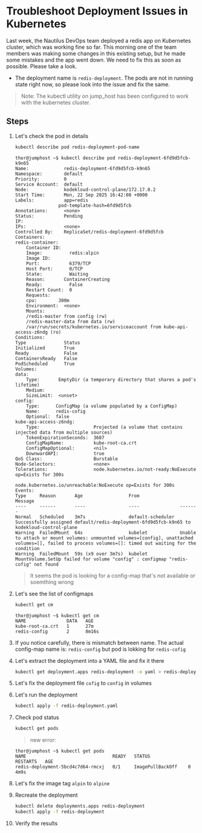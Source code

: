 # Troubleshoot Deployment Issues in Kubernetes

Last week, the Nautilus DevOps team deployed a redis app on Kubernetes cluster, which was working fine so far. This morning one of the team members was making some changes in this existing setup, but he made some mistakes and the app went down. We need to fix this as soon as possible. Please take a look.

- The deployment name is `redis-deployment`. The pods are not in running state right now, so please look into the issue and fix the same.

> Note: The kubectl utility on jump_host has been configured to work with the kubernetes cluster.

## Steps

1. Let's check the pod in details

    ```sh
    kubectl describe pod redis-deployment-pod-name
    ```

    ```shell
    thor@jumphost ~$ kubectl describe pod redis-deployment-6fd9d5fcb-k9n65
    Name:             redis-deployment-6fd9d5fcb-k9n65
    Namespace:        default
    Priority:         0
    Service Account:  default
    Node:             kodekloud-control-plane/172.17.0.2
    Start Time:       Mon, 22 Sep 2025 16:42:08 +0000
    Labels:           app=redis
                    pod-template-hash=6fd9d5fcb
    Annotations:      <none>
    Status:           Pending
    IP:               
    IPs:              <none>
    Controlled By:    ReplicaSet/redis-deployment-6fd9d5fcb
    Containers:
    redis-container:
        Container ID:   
        Image:          redis:alpin
        Image ID:       
        Port:           6379/TCP
        Host Port:      0/TCP
        State:          Waiting
        Reason:       ContainerCreating
        Ready:          False
        Restart Count:  0
        Requests:
        cpu:        300m
        Environment:  <none>
        Mounts:
        /redis-master from config (rw)
        /redis-master-data from data (rw)
        /var/run/secrets/kubernetes.io/serviceaccount from kube-api-access-z6ndg (ro)
    Conditions:
    Type              Status
    Initialized       True 
    Ready             False 
    ContainersReady   False 
    PodScheduled      True 
    Volumes:
    data:
        Type:       EmptyDir (a temporary directory that shares a pod's lifetime)
        Medium:     
        SizeLimit:  <unset>
    config:
        Type:      ConfigMap (a volume populated by a ConfigMap)
        Name:      redis-cofig
        Optional:  false
    kube-api-access-z6ndg:
        Type:                    Projected (a volume that contains injected data from multiple sources)
        TokenExpirationSeconds:  3607
        ConfigMapName:           kube-root-ca.crt
        ConfigMapOptional:       <nil>
        DownwardAPI:             true
    QoS Class:                   Burstable
    Node-Selectors:              <none>
    Tolerations:                 node.kubernetes.io/not-ready:NoExecute op=Exists for 300s
                                node.kubernetes.io/unreachable:NoExecute op=Exists for 300s
    Events:
    Type     Reason       Age                 From               Message
    ----     ------       ----                ----               -------
    Normal   Scheduled    3m7s                default-scheduler  Successfully assigned default/redis-deployment-6fd9d5fcb-k9n65 to kodekloud-control-plane
    Warning  FailedMount  64s                 kubelet            Unable to attach or mount volumes: unmounted volumes=[config], unattached volumes=[], failed to process volumes=[]: timed out waiting for the condition
    Warning  FailedMount  59s (x9 over 3m7s)  kubelet            MountVolume.SetUp failed for volume "config" : configmap "redis-cofig" not found
    ```

    > It seems the pod is looking for a config-map that's not available or soemthing wrong

2. Let's see the list of configmaps

    ```sh
    kubectl get cm
    ```

    ```shell
    thor@jumphost ~$ kubectl get cm
    NAME               DATA   AGE
    kube-root-ca.crt   1      27m
    redis-config       2      8m16s
    ```

3. If you notice carefully, there is mismatch between name. The actual config-map name is: `redis-config` but pod is lokking for `redis-cofig`

4. Let's extract the deployment into a YAML file and fix it there

    ```sh
    kubectl get deployment.apps redis-deployment -o yaml > redis-deployment.yaml
    ```

5. Let's fix the deployment file `cofig` to `config` in volumes
6. Let's run the deployment

    ```sh
    kubectl apply -f redis-deployment.yaml
    ```

7. Check pod status

    ```sh
    kubectl get pods
    ```

    > new error:

    ```shell
    thor@jumphost ~$ kubectl get pods
    NAME                                READY   STATUS              RESTARTS   AGE
    redis-deployment-5bcd4c7d64-rmcxj   0/1     ImagePullBackOff    0          4m9s
    ```

8. Let's fix the image tag `alpin` to `alpine`
9. Recreate the deployment

    ```sh
    kubectl delete deployments.apps redis-deployment
    kubectl apply -f redis-deployment
    ```

10. Verify the results

    ```kubectl get pods
    ```

